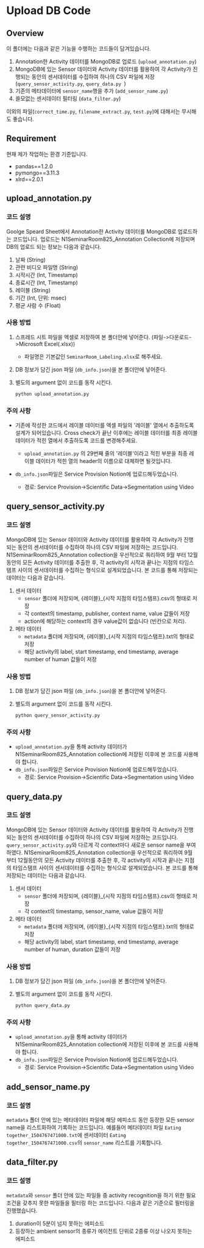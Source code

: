 # Upload DB Code

## Overview

이 폴더에는 다음과 같은 기능을 수행하는 코드들이 담겨있습니다. 

1. Annotation한 Activity 데이터를 MongoDB로 업로드 (`upload_annotation.py`)
2. MongoDB에 있는 Sensor 데이터와 Activity 데이터를 활용하여 각 Activity가 진행되는 동안의 센서데이터를 수집하여 하나의 CSV 파일에 저장 (`query_sensor_activity.py`, `query_data.py `)
3. 기존의 메타데이터에 `sensor_name`행을 추가 (`add_sensor_name.py`)
4. 쓸모없는 센서데이터 필터링 (`data_filter.py`)

이외의 파일(`correct_time.py`, `filename_extract.py`, `test.py`)에 대해서는 무시해도 좋습니다.

## Requirement

현재 제가 작업하는 환경 기준입니다.

* pandas==1.2.0
* pymongo==3.11.3
* xlrd==2.0.1

## upload_annotation.py

### 코드 설명

Goolge Speard Sheet에서 Annotation한 Activity 데이터를 MongoDB로 업로드하는 코드입니다. 업로드는 N1SeminarRoom825_Annotation Collection에 저장되며 DB의 업로드 되는 정보는 다음과 같습니다.

1. 날짜 (String)
2. 관련 비디오 파일명 (String)
3. 시작시간 (Int, Timestamp)
4. 종료시간 (Int, Timestamp)
5. 레이블 (String)
6. 기간 (Int, 단위: msec)
7. 평균 사람 수 (Float)

### 사용 방법

1. 스프레드 시트 파일을 엑셀로 저장하여 본 폴더안에 넣어준다. (파일->다운로드->Microsoft Excel(.xlsx))

   * 파일명은 기본값인 `SeminarRoom_Labeling.xlsx`로 해주세요.

2. DB 정보가 담긴 json 파일 (`db_info.json`)을 본 폴더안에 넣어준다. 

3. 별도의 argument 없이 코드를 동작 시킨다.

   ```bash
   python upload_annotation.py
   ```

### 주의 사항

* 기존에 작성한 코드에서 레이블 데이터를 엑셀 파일의 '레이블' 열에서 추출하도록 설계가 되어있습니다. Cross check가 끝난 이후에는 레이블 데이터를 최종 레이블 데이터가 적힌 열에서 추출하도록 코드를 변경해주세요.
  *  `upload_annotation.py` 의 29번째 줄의 '레이블'이라고 적힌 부분을 최종 레이블 데이터가 적힌 열의 header의 이름으로 대체하면 될것입니다.

* `db_info.json`파일은 Service Provision Notion에 업로드해두었습니다.
  * 경로: Service Provision->Scientific Data->Segmentation using Video

## query_sensor_activity.py 

### 코드 설명

MongoDB에 있는 Sensor 데이터와 Activity 데이터를 활용하여 각 Activity가 진행되는 동안의 센서데이터를 수집하여 하나의 CSV 파일에 저장하는 코드입니다. N1SeminarRoom825_Annotation collection을 우선적으로 쿼리하여 9월 부터 12월동안의 모든 Activity 데이터를 추출한 후, 각 activity의 시작과 끝나는 지점의 타임스탬프 사이의 센서데이터를 수집하는 형식으로 설계되었습니다. 본 코드를 통해 저장되는 데이터는 다음과 같습니다.

1. 센서 데이터
   * `sensor` 폴더에 저장되며, {레이블}_{시작 지점의 타임스탬프}.csv의 형태로 저장
   * 각 context의 timestamp, publisher, context name, value 값들이 저장
   * action에 해당하는 context의 경우 value값이 없습니다 (빈칸으로 처리).
2. 메타 데이터
   * `metadata` 폴더에 저장되며, {레이블}_{시작 지점의 타임스탬프}.txt의 형태로 저장
   * 해당 activity의 label, start timestamp, end timestamp, average number of human 값들이 저장

### 사용 방법

1. DB 정보가 담긴 json 파일 (`db_info.json`)을 본 폴더안에 넣어준다. 

2. 별도의 argument 없이 코드를 동작 시킨다.

   ```bash
   python query_sensor_activity.py
   ```

### 주의 사항

* `upload_annotation.py`을 통해 activity 데이터가 N1SeminarRoom825_Annotation collection에 저장된 이후에 본 코드를 사용해야 합니다. 
* `db_info.json`파일은 Service Provision Notion에 업로드해두었습니다.
  * 경로: Service Provision->Scientific Data->Segmentation using Video

## query_data.py 

### 코드 설명

MongoDB에 있는 Sensor 데이터와 Activity 데이터를 활용하여 각 Activity가 진행되는 동안의 센서데이터를 수집하여 하나의 CSV 파일에 저장하는 코드입니다. `query_sensor_activity.py`와 다르게 각 context마다 새로운 sensor name을 부여하였다. N1SeminarRoom825_Annotation collection을 우선적으로 쿼리하여 9월 부터 12월동안의 모든 Activity 데이터를 추출한 후, 각 activity의 시작과 끝나는 지점의 타임스탬프 사이의 센서데이터를 수집하는 형식으로 설계되었습니다. 본 코드를 통해 저장되는 데이터는 다음과 같습니다.

1. 센서 데이터
   * `sensor` 폴더에 저장되며, {레이블}_{시작 지점의 타임스탬프}.csv의 형태로 저장
   * 각 context의 timestamp, sensor_name, value 값들이 저장
2. 메타 데이터
   * `metadata` 폴더에 저장되며, {레이블}_{시작 지점의 타임스탬프}.txt의 형태로 저장
   * 해당 activity의 label, start timestamp, end timestamp, average number of human, duration 값들이 저장

### 사용 방법

1. DB 정보가 담긴 json 파일 (`db_info.json`)을 본 폴더안에 넣어준다. 

2. 별도의 argument 없이 코드를 동작 시킨다.

   ```bash
   python query_data.py
   ```

### 주의 사항

* `upload_annotation.py`을 통해 activity 데이터가 N1SeminarRoom825_Annotation collection에 저장된 이후에 본 코드를 사용해야 합니다. 
* `db_info.json`파일은 Service Provision Notion에 업로드해두었습니다.
  * 경로: Service Provision->Scientific Data->Segmentation using Video

## add_sensor_name.py

### 코드 설명

`metadata` 폴더 안에 있는 메타데이터 파일에 해당 에피소드 동안 등장한 모든 sensor name을 리스트화하여 기록하는 코드입니다. 예를들어 메타데이터 파일 `Eating together_1504767471000.txt`에 센서데이터 `Eating together_1504767471000.csv`의 `sensor_name` 리스트를 기록합니다.

## data_filter.py

### 코드 설명

`metadata`와 `sensor` 폴더 안에 있는 파일들 중 activity recognition을 하기 위한 필요조건을 갖추지 못한 파일들을 필터링 하는 코드입니다. 다음과 같은 기준으로 필터링을 진행했습니다.

1. duration이 5분이 넘지 못하는 에피소드
2. 등장하는 ambient sensor의 종류가 에이전트 단위로 2종류 이상 나오지 못하는 에피소드 